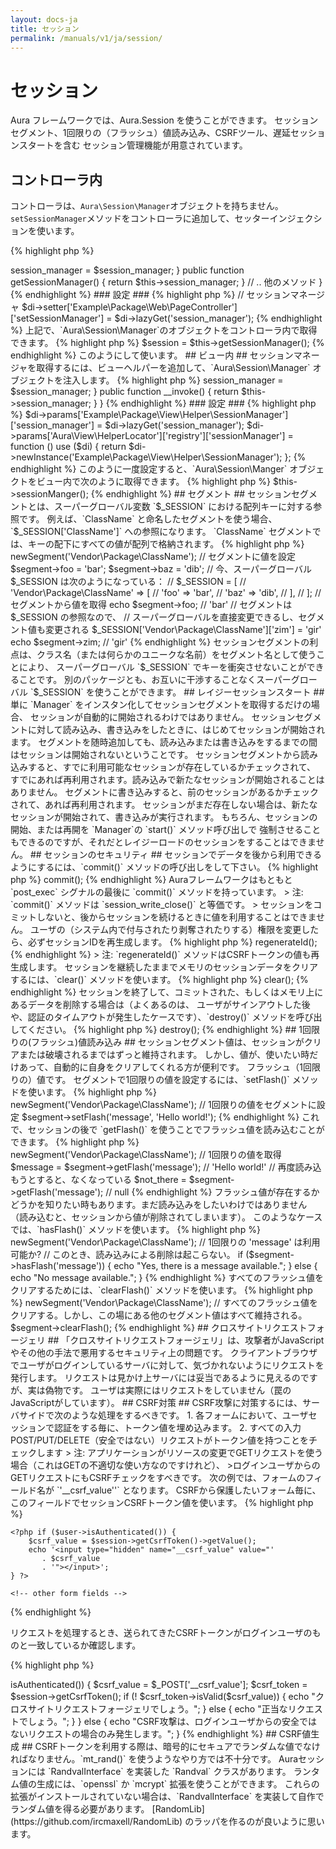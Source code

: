 ```yaml
---
layout: docs-ja
title: セッション
permalink: /manuals/v1/ja/session/
---
```


# セッション #

Aura フレームワークでは、Aura.Session を使うことができます。
セッションセグメント、1回限りの（フラッシュ）値読み込み、CSRFツール、遅延セッションスタートを含む
セッション管理機能が用意されています。

## コントローラ内 ##

コントローラは、`Aura\Session\Manager`オブジェクトを持ちません。
`setSessionManager`メソッドをコントローラに追加して、セッターインジェクションを使います。

{% highlight php %}
<?php
namespace Example\Package\Web;

use Aura\Framework\Web\Controller\AbstractPage;
use Aura\Session\Manager as SessionManager;

abstract class PageController extends AbstractPage
{        
    protected $session_manager;

    public function setSessionManager(SessionManager $session_manager)
    {
        $this->session_manager = $session_manager;
    }
    
    public function getSessionManager()
    {
        return $this->session_manager;
    }
    
    // .. 他のメソッド
}
{% endhighlight %}
    
### 設定 ###

{% highlight php %}
// セッションマネージャ
$di->setter['Example\Package\Web\PageController']['setSessionManager'] = $di->lazyGet('session_manager');
{% endhighlight %}

上記で、`Aura\Session\Manager`のオブジェクトをコントローラ内で取得できます。
    
{% highlight php %}
$session = $this->getSessionManager();
{% endhighlight %}
    
このようにして使います。

## ビュー内 ##

セッションマネージャを取得するには、ビューヘルパーを追加して、`Aura\Session\Manager` オブジェクトを注入します。

{% highlight php %}
<?php
namespace Example\Package\View\Helper;

use Aura\View\Helper\AbstractHelper;
use Aura\Session\Manager;

class SessionManager extends AbstractHelper
{
    protected $session_manager;
    
    public function __construct(Manager $session_manager)
    {
        $this->session_manager = $session_manager;
    }
    
    public function __invoke()
    {
        return $this->session_manager;
    }
}
{% endhighlight %}

### 設定 ###

{% highlight php %}
$di->params['Example\Package\View\Helper\SessionManager']['session_manager'] = $di->lazyGet('session_manager');

$di->params['Aura\View\HelperLocator']['registry']['sessionManager'] = function () use ($di) {
    return $di->newInstance('Example\Package\View\Helper\SessionManager');
};
{% endhighlight %}
    
このように一度設定すると、`Aura\Session\Manger` オブジェクトをビュー内で次のように取得できます。

{% highlight php %}
    $this->sessionManger();
{% endhighlight %}

## セグメント ##

セッションセグメントとは、スーパーグローバル変数 `$_SESSION` における配列キーに対する参照です。
例えば、`ClassName` と命名したセグメントを使う場合、`$_SESSION['ClassName']` への参照になります。
`ClassName` セグメントでは、キーの配下にすべての値が配列で格納されます。

{% highlight php %}
<?php
// セッションセグメントを取得。まだ無い場合はセッションが開始される。
// $_SESSION のキーがまだ無い場合は作成される。
$segment = $session->newSegment('Vendor\Package\ClassName');

// セグメントに値を設定
$segment->foo = 'bar';
$segment->baz = 'dib';

// 今、スーパーグローバル $_SESSION は次のようになっている：
// $_SESSION = [
//      'Vendor\Package\ClassName' => [
//          'foo' => 'bar',
//          'baz' => 'dib',
//      ],
// ];

// セグメントから値を取得
echo $segment->foo; // 'bar'

// セグメントは $_SESSION の参照なので、
// スーパーグローバルを直接変更できるし、セグメント値も変更される
$_SESSION['Vendor\Package\ClassName']['zim'] = 'gir'
echo $segment->zim; // 'gir'
{% endhighlight %}
    
セッションセグメントの利点は、クラス名（または何らかのユニークな名前）をセグメント名として使うことにより、
スーパーグローバル `$_SESSION` でキーを衝突させないことができることです。
別のパッケージとも、お互いに干渉することなくスーパーグローバル `$_SESSION` を使うことができます。

## レイジーセッションスタート ##

単に `Manager` をインスタン化してセッションセグメントを取得するだけの場合、
セッションが自動的に開始されるわけではありません。
セッションセグメントに対して読み込み、書き込みをしたときに、はじめてセッションが開始されます。
セグメントを随時追加しても、読み込みまたは書き込みをするまでの間はセッションは開始されないということです。

セッションセグメントから読み込みすると、すでに利用可能なセッションが存在しているかチェックされて、
すでにあれば再利用されます。読み込みで新たなセッションが開始されることはありません。

セグメントに書き込みすると、前のセッションがあるかチェックされて、あれば再利用されます。
セッションがまだ存在しない場合は、新たなセッションが開始されて、書き込みが実行されます。

もちろん、セッションの開始、または再開を `Manager`の `start()` メソッド呼び出しで
強制させることもできるのですが、それだとレイジーロードのセッションをすることはできません。

## セッションのセキュリティ ##

セッションでデータを後から利用できるようにするには、`commit()` メソッドの呼び出しをして下さい。

{% highlight php %}
<?php
$session->commit();
{% endhighlight %}

Auraフレームワークはもともと `post_exec` シグナルの最後に `commit()` メソッドを持っています。

> 注: `commit()` メソッドは `session_write_close()` と等価です。 
> セッションをコミットしないと、後からセッションを続けるときに値を利用することはできません。

ユーザの（システム内で付与されたり剥奪されたりする）権限を変更したら、必ずセッションIDを再生成します。

{% highlight php %}
<?php
$session->regenerateId();
{% endhighlight %}
    
> 注: `regenerateId()` メソッドはCSRFトークンの値も再生成します。

セッションを継続したままでメモリのセッションデータをクリアするには、`clear()` メソッドを使います。

{% highlight php %}
<?php
$session->clear();
{% endhighlight %}

セッションを終了して、コミットされた、もしくはメモリ上にあるデータを削除する場合は（よくあるのは、
ユーザがサインアウトした後や、認証のタイムアウトが発生したケースです）、`destroy()` メソッドを呼び出してください。

{% highlight php %}
<?php
$session->destroy();
{% endhighlight %}

## 1回限りの(フラッシュ)値読み込み ##

セッションセグメント値は、セッションがクリアまたは破壊されるまではずっと維持されます。
しかし、値が、使いたい時だけあって、自動的に自身をクリアしてくれる方が便利です。
フラッシュ（1回限りの）値です。

セグメントで1回限りの値を設定するには、`setFlash()` メソッドを使います。

{% highlight php %}
<?php
// セグメントを取得
$segment = $session->newSegment('Vendor\Package\ClassName');

// 1回限りの値をセグメントに設定
$segment->setFlash('message', 'Hello world!');
{% endhighlight %}

これで、セッションの後で `getFlash()` を使うことでフラッシュ値を読み込むことができます。

{% highlight php %}    
<?php
// セグメントを取得
$segment = $session->newSegment('Vendor\Package\ClassName');

// 1回限りの値を取得
$message = $segment->getFlash('message'); // 'Hello world!'

// 再度読み込もうとすると、なくなっている
$not_there = $segment->getFlash('message'); // null
{% endhighlight %}

フラッシュ値が存在するかどうかを知りたい時もあります。まだ読み込みをしたいわけではありません
（読み込むと、セッションから値が削除されてしまいます）。
このようなケースでは、`hasFlash()` メソッドを使います。

{% highlight php %}
<?php
// セグメントを取得
$segment = $session->newSegment('Vendor\Package\ClassName');

// 1回限りの 'message' は利用可能か?
// このとき、読み込みによる削除は起こらない。
if ($segment->hasFlash('message')) {
    echo "Yes, there is a message available.";
} else {
    echo "No message available.";
}
{% endhighlight %}
    
すべてのフラッシュ値をクリアするためには、`clearFlash()` メソッドを使います。

{% highlight php %}
<?php
// セグメント取得
$segment = $session->newSegment('Vendor\Package\ClassName');

// すべてのフラッシュ値をクリアする。しかし、この場にある他のセグメント値はすべて維持される。
$segment->clearFlash();
{% endhighlight %}

## クロスサイトリクエストフォージェリ ##

「クロスサイトリクエストフォージェリ」は、攻撃者がJavaScriptやその他の手法で悪用するセキュリティ上の問題です。
クライアントブラウザでユーザがログインしているサーバに対して、気づかれないようにリクエストを発行します。
リクエストは見かけ上サーバには妥当であるように見えるのですが、実は偽物です。
ユーザは実際にはリクエストをしていません（罠のJavaScriptがしています）。

<http://ja.wikipedia.org/wiki/%E3%82%AF%E3%83%AD%E3%82%B9%E3%82%B5%E3%82%A4%E3%83%88%E3%83%AA%E3%82%AF%E3%82%A8%E3%82%B9%E3%83%88%E3%83%95%E3%82%A9%E3%83%BC%E3%82%B8%E3%82%A7%E3%83%AA>

## CSRF対策 ##

CSRF攻撃に対策するには、サーバサイドで次のような処理をするべきです。

1. 各フォームにおいて、ユーザセッションで認証をする毎に、トークン値を埋め込みます。

2. すべての入力POST/PUT/DELETE（安全ではない）リクエストがトークン値を持つことをチェックします

> 注: アプリケーションがリソースの変更でGETリクエストを使う場合（これはGETの不適切な使い方なのですけれど）、
>ログインユーザからのGETリクエストにもCSRFチェックをすべきです。

次の例では、フォームのフィールド名が `'__csrf_value''` となります。
CSRFから保護したいフォーム毎に、このフィールドでセッションCSRFトークン値を使います。

{% highlight php %}
<?php
/**  
 * @var Vendor\Package\User $user ログインユーザオブジェクト
 * @var Aura\Session\Manager $session セッション管理オブジェクト
 */
?>
<form method="post">

    <?php if ($user->isAuthenticated()) {
        $csrf_value = $session->getCsrfToken()->getValue();
        echo '<input type="hidden" name="__csrf_value" value="'
           . $csrf_value
           . '"></input>';
    } ?>
    
    <!-- other form fields -->
    
</form>
{% endhighlight %}

リクエストを処理するとき、送られてきたCSRFトークンがログインユーザのものと一致しているか確認します。

{% highlight php %}
<?php
/**  
 * @var Vendor\Package\User $user ログインユーザオブジェクト
 * @var Aura\Session\Manager $session セッション管理オブジェクト
 */

$unsafe = $_SERVER['REQUEST_METHOD'] == 'POST'
       || $_SERVER['REQUEST_METHOD'] == 'PUT'
       || $_SERVER['REQUEST_METHOD'] == 'DELETE';

if ($unsafe && $user->isAuthenticated()) {
    $csrf_value = $_POST['__csrf_value'];
    $csrf_token = $session->getCsrfToken();
    if (! $csrf_token->isValid($csrf_value)) {
        echo "クロスサイトリクエストフォージェリでしょう。";
    } else {
        echo "正当なリクエストでしょう。";
    }
} else {
    echo "CSRF攻撃は、ログインユーザからの安全ではないリクエストの場合のみ発生します。";
}
{% endhighlight %}

## CSRF値生成 ##

CSRFトークンを利用する際は、暗号的にセキュアでランダムな値でなければなりません。`mt_rand()` を使うようなやり方では不十分です。
Auraセッションには `RandvalInterface` を実装した `Randval` クラスがあります。
ランタム値の生成には、`openssl` か `mcrypt` 拡張を使うことができます。
これらの拡張がインストールされていない場合は、`RandvalInterface` を実装して自作でランダム値を得る必要があります。
[RandomLib](https://github.com/ircmaxell/RandomLib) のラッパを作るのが良いように思います。
